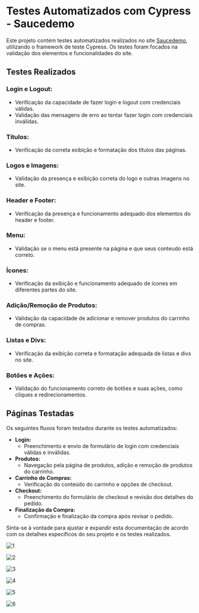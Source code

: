 # Testes Automatizados com Cypress - Saucedemo

Este projeto contém testes automatizados realizados no site [Saucedemo](https://www.saucedemo.com/v1/), utilizando o framework de teste Cypress. Os testes foram focados na validação dos elementos e funcionalidades do site.

## Testes Realizados

### Login e Logout:

- Verificação da capacidade de fazer login e logout com credenciais válidas.
- Validação das mensagens de erro ao tentar fazer login com credenciais inválidas.

### Títulos:

- Verificação da correta exibição e formatação dos títulos das páginas.

### Logos e Imagens:

- Validação da presença e exibição correta do logo e outras imagens no site.

### Header e Footer:

- Verificação da presença e funcionamento adequado dos elementos do header e footer.

### Menu:

- Validação se o menu está presente na página e que seus conteudo está correto.

### Ícones:

- Verificação da exibição e funcionamento adequado de ícones em diferentes partes do site.

### Adição/Remoção de Produtos:

- Validação da capacidade de adicionar e remover produtos do carrinho de compras.

### Listas e Divs:

- Verificação da exibição correta e formatação adequada de listas e divs no site.

### Botões e Ações:

- Validação do funcionamento correto de botões e suas ações, como cliques e redirecionamentos.

## Páginas Testadas

Os seguintes fluxos foram testados durante os testes automatizados:

- **Login:** 
  - Preenchimento e envio de formulário de login com credenciais válidas e inválidas.
- **Produtos:**
  - Navegação pela página de produtos, adição e remoção de produtos do carrinho.
- **Carrinho de Compras:**
  - Verificação do conteúdo do carrinho e opções de checkout.
- **Checkout:**
  - Preenchimento do formulário de checkout e revisão dos detalhes do pedido.
- **Finalização da Compra:**
  - Confirmação e finalização da compra após revisar o pedido.

Sinta-se à vontade para ajustar e expandir esta documentação de acordo com os detalhes específicos do seu projeto e os testes realizados.

![1](https://github.com/JessicaSoobral/Projeto_Saucedemo/assets/92554050/c6e85566-5270-4200-be01-17827ac693b1)

<!-- Linha em branco -->
  
![2](https://github.com/JessicaSoobral/Projeto_Saucedemo/assets/92554050/2176ca37-f3bd-4c8e-85c5-ec95f59788f3)

<!-- Linha em branco -->

![3](https://github.com/JessicaSoobral/Projeto_Saucedemo/assets/92554050/53498b05-1f6e-45f4-918e-b341a81c6c45)

<!-- Linha em branco -->

![4](https://github.com/JessicaSoobral/Projeto_Saucedemo/assets/92554050/7034ef78-b10c-4e42-a5a8-4a7e5dfa0336)

<!-- Linha em branco -->

![5](https://github.com/JessicaSoobral/Projeto_Saucedemo/assets/92554050/35944ed7-9c4f-4b8b-9119-c6baa47376f1)

<!-- Linha em branco -->

![6](https://github.com/JessicaSoobral/Projeto_Saucedemo/assets/92554050/84300a24-d1f8-4a43-8ad5-b7bb7f7dfbde)
